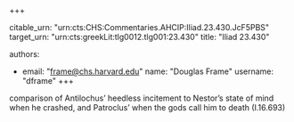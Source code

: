 +++


citable_urn: "urn:cts:CHS:Commentaries.AHCIP:Iliad.23.430.JcF5PBS"
target_urn: "urn:cts:greekLit:tlg0012.tlg001:23.430"
title: "Iliad 23.430"

authors:
- email: "frame@chs.harvard.edu"
  name: "Douglas Frame"
  username: "dframe"
+++

<p>comparison of Antilochus’ heedless incitement to Nestor’s state of mind when he crashed, and Patroclus’ when the gods call him to death (I.16.693)</p>